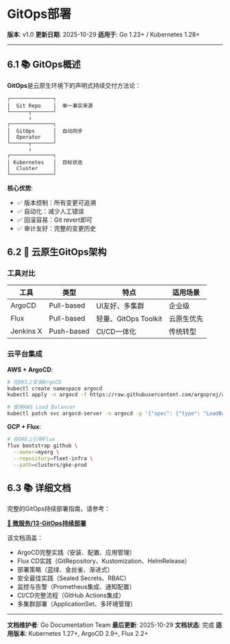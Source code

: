 # GitOps部署

**版本**: v1.0
**更新日期**: 2025-10-29
**适用于**: Go 1.23+ / Kubernetes 1.28+

---

## 6.1 📚 GitOps概述

**GitOps**是云原生环境下的声明式持续交付方法论：

```text
┌──────────────┐
│  Git Repo    │  单一事实来源
└──────┬───────┘
       ↓
┌──────────────┐
│  GitOps      │  自动同步
│  Operator    │
└──────┬───────┘
       ↓
┌──────────────┐
│ Kubernetes   │  目标状态
│  Cluster     │
└──────────────┘
```

**核心优势**:

- ✅ 版本控制：所有变更可追溯
- ✅ 自动化：减少人工错误
- ✅ 回滚容易：Git revert即可
- ✅ 审计友好：完整的变更历史

## 6.2 🎯 云原生GitOps架构

### 工具对比

| 工具 | 类型 | 特点 | 适用场景 |
|------|------|------|---------|
| ArgoCD | Pull-based | UI友好、多集群 | 企业级 |
| Flux | Pull-based | 轻量、GitOps Toolkit | 云原生优先 |
| Jenkins X | Push-based | CI/CD一体化 | 传统转型 |

### 云平台集成

**AWS + ArgoCD**:

```bash
# 在EKS上安装ArgoCD
kubectl create namespace argocd
kubectl apply -n argocd -f https://raw.githubusercontent.com/argoproj/argo-cd/stable/manifests/install.yaml

# 使用AWS Load Balancer
kubectl patch svc argocd-server -n argocd -p '{"spec": {"type": "LoadBalancer"}}'
```

**GCP + Flux**:

```bash
# 在GKE上引导Flux
flux bootstrap github \
  --owner=myorg \
  --repository=fleet-infra \
  --path=clusters/gke-prod
```

## 6.3 📚 详细文档

完整的GitOps持续部署指南，请参考：

**[📖 微服务/13-GitOps持续部署](../05-微服务架构/13-GitOps持续部署.md)**

该文档涵盖：

- ArgoCD完整实践（安装、配置、应用管理）
- Flux CD实践（GitRepository、Kustomization、HelmRelease）
- 部署策略（蓝绿、金丝雀、渐进式）
- 安全最佳实践（Sealed Secrets、RBAC）
- 监控与告警（Prometheus集成、通知配置）
- CI/CD完整流程（GitHub Actions集成）
- 多集群部署（ApplicationSet、多环境管理）

---

**文档维护者**: Go Documentation Team
**最后更新**: 2025-10-29
**文档状态**: 完成
**适用版本**: Kubernetes 1.27+, ArgoCD 2.9+, Flux 2.2+
